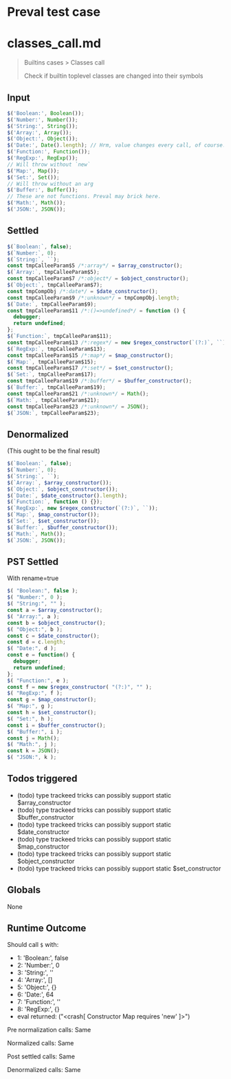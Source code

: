 # Preval test case

# classes_call.md

> Builtins cases > Classes call
>
> Check if builtin toplevel classes are changed into their symbols

## Input

`````js filename=intro
$('Boolean:', Boolean());
$('Number:', Number());
$('String:', String());
$('Array:', Array());
$('Object:', Object());
$('Date:', Date().length); // Hrm, value changes every call, of course.
$('Function:', Function());
$('RegExp:', RegExp());
// Will throw without `new`
$('Map:', Map());
$('Set:', Set());
// Will throw without an arg
$('Buffer:', Buffer());
// These are not functions. Preval may brick here.
$('Math:', Math());
$('JSON:', JSON());
`````


## Settled


`````js filename=intro
$(`Boolean:`, false);
$(`Number:`, 0);
$(`String:`, ``);
const tmpCalleeParam$5 /*:array*/ = $array_constructor();
$(`Array:`, tmpCalleeParam$5);
const tmpCalleeParam$7 /*:object*/ = $object_constructor();
$(`Object:`, tmpCalleeParam$7);
const tmpCompObj /*:date*/ = $date_constructor();
const tmpCalleeParam$9 /*:unknown*/ = tmpCompObj.length;
$(`Date:`, tmpCalleeParam$9);
const tmpCalleeParam$11 /*:()=>undefined*/ = function () {
  debugger;
  return undefined;
};
$(`Function:`, tmpCalleeParam$11);
const tmpCalleeParam$13 /*:regex*/ = new $regex_constructor(`(?:)`, ``);
$(`RegExp:`, tmpCalleeParam$13);
const tmpCalleeParam$15 /*:map*/ = $map_constructor();
$(`Map:`, tmpCalleeParam$15);
const tmpCalleeParam$17 /*:set*/ = $set_constructor();
$(`Set:`, tmpCalleeParam$17);
const tmpCalleeParam$19 /*:buffer*/ = $buffer_constructor();
$(`Buffer:`, tmpCalleeParam$19);
const tmpCalleeParam$21 /*:unknown*/ = Math();
$(`Math:`, tmpCalleeParam$21);
const tmpCalleeParam$23 /*:unknown*/ = JSON();
$(`JSON:`, tmpCalleeParam$23);
`````


## Denormalized
(This ought to be the final result)

`````js filename=intro
$(`Boolean:`, false);
$(`Number:`, 0);
$(`String:`, ``);
$(`Array:`, $array_constructor());
$(`Object:`, $object_constructor());
$(`Date:`, $date_constructor().length);
$(`Function:`, function () {});
$(`RegExp:`, new $regex_constructor(`(?:)`, ``));
$(`Map:`, $map_constructor());
$(`Set:`, $set_constructor());
$(`Buffer:`, $buffer_constructor());
$(`Math:`, Math());
$(`JSON:`, JSON());
`````


## PST Settled
With rename=true

`````js filename=intro
$( "Boolean:", false );
$( "Number:", 0 );
$( "String:", "" );
const a = $array_constructor();
$( "Array:", a );
const b = $object_constructor();
$( "Object:", b );
const c = $date_constructor();
const d = c.length;
$( "Date:", d );
const e = function() {
  debugger;
  return undefined;
};
$( "Function:", e );
const f = new $regex_constructor( "(?:)", "" );
$( "RegExp:", f );
const g = $map_constructor();
$( "Map:", g );
const h = $set_constructor();
$( "Set:", h );
const i = $buffer_constructor();
$( "Buffer:", i );
const j = Math();
$( "Math:", j );
const k = JSON();
$( "JSON:", k );
`````


## Todos triggered


- (todo) type trackeed tricks can possibly support static $array_constructor
- (todo) type trackeed tricks can possibly support static $buffer_constructor
- (todo) type trackeed tricks can possibly support static $date_constructor
- (todo) type trackeed tricks can possibly support static $map_constructor
- (todo) type trackeed tricks can possibly support static $object_constructor
- (todo) type trackeed tricks can possibly support static $set_constructor


## Globals


None


## Runtime Outcome


Should call `$` with:
 - 1: 'Boolean:', false
 - 2: 'Number:', 0
 - 3: 'String:', ''
 - 4: 'Array:', []
 - 5: 'Object:', {}
 - 6: 'Date:', 64
 - 7: 'Function:', '<function>'
 - 8: 'RegExp:', {}
 - eval returned: ("<crash[ Constructor Map requires 'new' ]>")

Pre normalization calls: Same

Normalized calls: Same

Post settled calls: Same

Denormalized calls: Same
